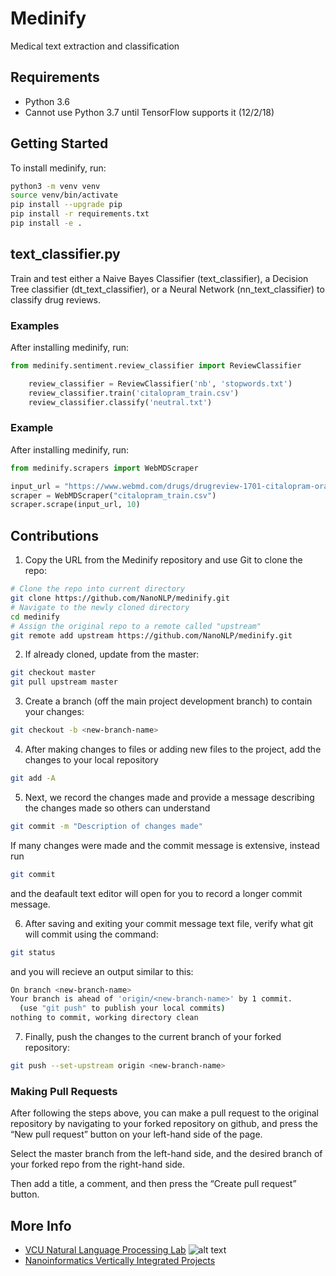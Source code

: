 # Medinify

Medical text extraction and classification 

## Requirements

* Python 3.6
* Cannot use Python 3.7 until TensorFlow supports it (12/2/18)

## Getting Started

To install medinify, run:

```bash
python3 -m venv venv
source venv/bin/activate
pip install --upgrade pip
pip install -r requirements.txt
pip install -e .
```

## text_classifier.py

Train and test either a Naive Bayes Classifier (text_classifier), a Decision Tree classifier (dt_text_classifier), or a Neural Network (nn_text_classifier) to classify drug reviews.


### Examples

After installing medinify, run:

```python
from medinify.sentiment.review_classifier import ReviewClassifier

    review_classifier = ReviewClassifier('nb', 'stopwords.txt')
    review_classifier.train('citalopram_train.csv')
    review_classifier.classify('neutral.txt')
```

### Example

After installing medinify, run:

```python
from medinify.scrapers import WebMDScraper

input_url = "https://www.webmd.com/drugs/drugreview-1701-citalopram-oral.aspx?drugid=1701&drugname=citalopram-oral"
scraper = WebMDScraper("citalopram_train.csv")
scraper.scrape(input_url, 10)

```

## Contributions

1. Copy the URL from the Medinify repository and use Git to
clone the repo:

```bash
# Clone the repo into current directory
git clone https://github.com/NanoNLP/medinify.git
# Navigate to the newly cloned directory
cd medinify
# Assign the original repo to a remote called "upstream"
git remote add upstream https://github.com/NanoNLP/medinify.git
```

2. If already cloned, update from the master:

```bash
git checkout master
git pull upstream master
```

3. Create a branch (off the main project development branch) to
contain your changes:

```bash 
git checkout -b <new-branch-name>
```

4. After making changes to files or adding new files to the project, add the changes to your local repository

```bash
git add -A
```

5. Next, we record the changes made and provide a message describing the changes made so others can understand

```bash
git commit -m "Description of changes made"
```

If many changes were made and the commit message is extensive, instead run 

```bash
git commit
```
and the deafault text editor will open for you to record a longer commit message.

6. After saving and exiting your commit message text file, verify what git will commit using the command:

```bash
git status
```

and you will recieve an output similar to this:

```bash
On branch <new-branch-name>
Your branch is ahead of 'origin/<new-branch-name>' by 1 commit.
  (use "git push" to publish your local commits)
nothing to commit, working directory clean
```

7. Finally, push the changes to the current branch of your forked repository:

```bash
git push --set-upstream origin <new-branch-name>
```

### Making Pull Requests

After following the steps above, you can make a pull request to the original repository by navigating to your forked repository on github, and press the “New pull request” button on your left-hand side of the page.

Select the master branch from the left-hand side, and the desired branch of your forked repo from the right-hand side.

Then add a title, a comment, and then press the “Create pull request” button.

## More Info

- [VCU Natural Language Processing Lab](https://nlp.cs.vcu.edu/)     ![alt text](https://nlp.cs.vcu.edu/images/vcu_head_logo "VCU")
- [Nanoinformatics Vertically Integrated Projects](https://rampages.us/nanoinformatics/)
